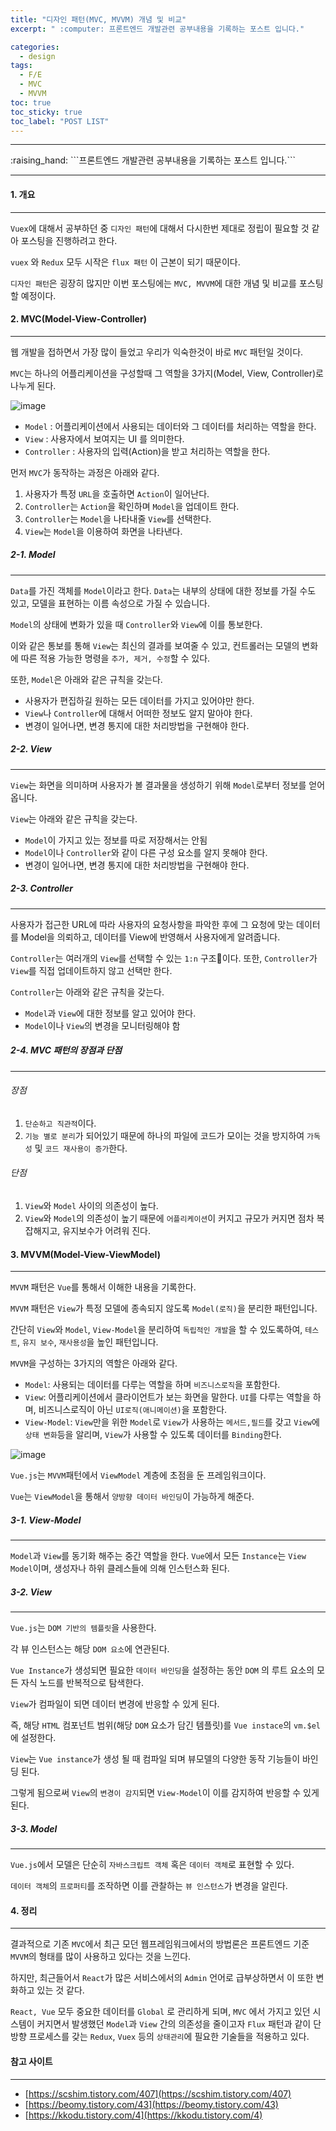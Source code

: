 ```yaml
---
title: "디자인 패턴(MVC, MVVM) 개념 및 비교"
excerpt: " :computer: 프론트엔드 개발관련 공부내용을 기록하는 포스트 입니다."

categories:
  - design
tags:
  - F/E
  - MVC
  - MVVM
toc: true
toc_sticky: true
toc_label: "POST LIST"
---
```


<hr>
:raising_hand:  ```프론트엔드 개발관련 공부내용을 기록하는 포스트 입니다.```
<hr>

#### 1. 개요

---

`Vuex`에 대해서 공부하던 중 `디자인 패턴`에 대해서 다시한번 제대로 정립이 필요할 것 같아 포스팅을 진행하려고 한다.

`vuex` 와 `Redux` 모두 시작은 `flux 패턴` 이 근본이 되기 때문이다.

`디자인 패턴`은 굉장히 많지만 이번 포스팅에는 `MVC, MVVM`에 대한 개념 및 비교를 포스팅 할 예정이다.

#### 2. MVC(Model-View-Controller)

---

웹 개발을 접하면서 가장 많이 들었고 우리가 익숙한것이 바로 `MVC` 패턴일 것이다.

`MVC`는 하나의 어플리케이션을 구성할때 그 역할을 3가지(Model, View, Controller)로 나누게 된다.

![image](https://user-images.githubusercontent.com/56063287/168603631-a40410cf-1169-40e6-8772-18fc5938d733.png)

- `Model` : 어플리케이션에서 사용되는 데이터와 그 데이터를 처리하는 역할을 한다.
- `View` : 사용자에서 보여지는 UI 를 의미한다.
- `Controller` : 사용자의 입력(Action)을 받고 처리하는 역할을 한다.

먼저 `MVC`가 동작하는 과정은 아래와 같다.

1. 사용자가 특정 `URL`을 호출하면 `Action`이 일어난다.
2. `Controller`는 `Action`을 확인하며 `Model`을 업데이트 한다.
3. `Controller`는 `Model`을 나타내줄 `View`를 선택한다.
4. `View`는 `Model`을 이용하여 화면을 나타낸다.

##### 2-1. Model

---

`Data`를 가진 객체를 `Model`이라고 한다. `Data`는 내부의 상태에 대한 정보를 가질 수도 있고, 모델을 표현하는 이름 속성으로 가질 수 있습니다.

`Model`의 상태에 변화가 있을 때 `Controller`와 `View`에 이를 통보한다.

이와 같은 통보를 통해 `View`는 최신의 결과를 보여줄 수 있고, 컨트롤러는 모델의 변화에 따른 적용 가능한 명령을 `추가, 제거, 수정`할 수 있다.

또한, `Model`은 아래와 같은 규칙을 갖는다.

- 사용자가 편집하길 원하는 모든 데이터를 가지고 있어야만 한다.
- `View`나 `Controller`에 대해서 어떠한 정보도 알지 말아야 한다.
- 변경이 일어나면, 변경 통지에 대한 처리방법을 구현해야 한다.

##### 2-2. View

---

`View`는 화면을 의미하며 사용자가 볼 결과물을 생성하기 위해 `Model`로부터 정보를 얻어옵니다.

`View`는 아래와 같은 규칙을 갖는다.

- `Model`이 가지고 있는 정보를 따로 저장해서는 안됨
- `Model`이나 `Controller`와 같이 다른 구성 요소를 알지 못해야 한다.
- 변경이 일어나면, 변경 통지에 대한 처리방법을 구현해야 한다.

##### 2-3. Controller

---

사용자가 접근한 URL에 따라 사용자의 요청사항을 파악한 후에 그 요청에 맞는 데이터를 Model을 의뢰하고, 데이터를 View에 반영해서 사용자에게 알려줍니다.

`Controller`는 여러개의 `View`를 선택할 수 있는 `1:n` 구조이다.
또한, `Controller`가 `View`를 직접 업데이트하지 않고 선택만 한다.

`Controller`는 아래와 같은 규칙을 갖는다.

- `Model`과 `View`에 대한 정보를 알고 있어야 한다.
- `Model`이나 `View`의 변경을 모니터링해야 함

##### 2-4. MVC 패턴의 장점과 단점

---

###### 장점

1. `단순하고 직관적`이다.
2. `기능 별로 분리`가 되어있기 때문에 하나의 파일에 코드가 모이는 것을 방지하여 `가독성` 및 `코드 재사용이 증가`한다.

###### 단점

1. `View`와 `Model` 사이의 의존성이 높다.
2. `View`와 `Model`의 의존성이 높기 때문에 `어플리케이션`이 커지고 규모가 커지면 점차 복잡해지고, 유지보수가 어려워 진다.

#### 3. MVVM(Model-View-ViewModel)

---

`MVVM` 패턴은 `Vue`를 통해서 이해한 내용을 기록한다.

`MVVM` 패턴은 `View`가 특정 모델에 종속되지 않도록 `Model(로직)`을 분리한 패턴입니다.

간단히 `View`와 `Model`, `View-Model`을 분리하여 `독립적인 개발`을 할 수 있도록하여, `테스트`, `유지 보수`, `재사용성`을 높인 패턴입니다.

`MVVM`을 구성하는 3가지의 역할은 아래와 같다.

- `Model`: 사용되는 데이터를 다루는 역할을 하며 `비즈니스로직`을 포함한다.
- `View`: 어플리케이션에서 클라이언트가 보는 화면을 말한다. `UI`를 다루는 역할을 하며, 비즈니스로직이 아닌 `UI로직(애니메이션)`을 포함한다.
- `View-Model`: `View`만을 위한 `Model`로 `View`가 사용하는 `메서드,필드`를 갖고 `View`에 `상태 변화`등을 알리며, `View`가 사용할 수 있도록 데이터를 `Binding`한다.

![image](https://user-images.githubusercontent.com/56063287/168618024-36a2f340-1fcf-4575-bbcf-a4648d5a1cd1.png)

`Vue.js`는 `MVVM`패턴에서 `ViewModel` 계층에 초점을 둔 프레임워크이다.

`Vue`는 `ViewModel`을 통해서 `양방향 데이터 바인딩`이 가능하게 해준다.

##### 3-1. View-Model

---

`Model`과 `View`를 동기화 해주는 중간 역할을 한다.
`Vue`에서 모든 `Instance`는 `View Model`이며, 생성자나 하위 클레스들에 의해 인스턴스화 된다.

##### 3-2. View

---

`Vue.js`는 `DOM 기반의 템플릿`을 사용한다.

각 뷰 인스턴스는 해당 `DOM 요소`에 연관된다.

`Vue Instance`가 생성되면 필요한 `데이터 바인딩`을 설정하는 동안 `DOM` 의 루트 요소의 모든 자식 노드를 반복적으로 탐색한다.

`View`가 컴파일이 되면 데이터 변경에 반응할 수 있게 된다.

즉, 해당 `HTML` 컴포넌트 범위(해당 `DOM` 요소가 담긴 템플릿)를 `Vue instace`의 `vm.$el`에 설정한다.

`View`는 `Vue instance`가 생성 될 때 컴파일 되며 뷰모델의 다양한 동작 기능들이 바인딩 된다.

그렇게 됨으로써 `View`의 `변경이 감지`되면 `View-Model`이 이를 감지하여 반응할 수 있게된다.

##### 3-3. Model

---

`Vue.js`에서 모델은 단순히 `자바스크립트 객체` 혹은 `데이터 객체`로 표현할 수 있다.

`데이터 객체`의 `프로퍼티`를 조작하면 이를 관찰하는 `뷰 인스턴스`가 변경을 알린다.

#### 4. 정리

---

결과적으로 기존 `MVC`에서 최근 모던 웹프레임워크에서의 방법론은 프론트엔드 기준 `MVVM`의 형태를 많이 사용하고 있다는 것을 느낀다.

하지만, 최근들어서 `React`가 많은 서비스에서의 `Admin` 언어로 급부상하면서 이 또한 변화하고 있는 것 같다.

`React, Vue` 모두 중요한 데이터를 `Global` 로 관리하게 되며, `MVC` 에서 가지고 있던 시스템이 커지면서 발생했던 `Model`과 `View` 간의 의존성을 줄이고자 `Flux` 패턴과 같이 단방향 프로세스를 갖는 `Redux`, `Vuex` 등의 `상태관리`에 필요한 기술들을 적용하고 있다.

#### 참고 사이트

---

- [https://scshim.tistory.com/407](https://scshim.tistory.com/407)
- [https://beomy.tistory.com/43](https://beomy.tistory.com/43)
- [https://kkodu.tistory.com/4](https://kkodu.tistory.com/4)
